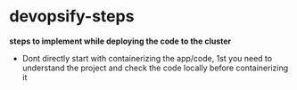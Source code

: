 # devopsify-steps
**steps to implement while deploying the code to the cluster**

- Dont directly start with containerizing the app/code, 1st you need to understand the project and check the code locally before containerizing it
